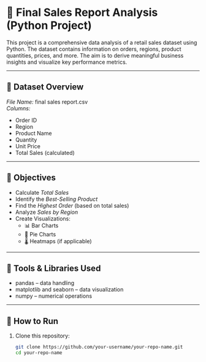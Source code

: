 # 🛒 Final Sales Report Analysis (Python Project)

This project is a comprehensive data analysis of a retail sales dataset using Python. The dataset contains information on orders, regions, product quantities, prices, and more. The aim is to derive meaningful business insights and visualize key performance metrics.

---

## 📁 Dataset Overview

*File Name:* final sales report.csv  
*Columns:*
- Order ID
- Region
- Product Name
- Quantity
- Unit Price
- Total Sales (calculated)

---

## 🎯 Objectives

- Calculate *Total Sales*
- Identify the *Best-Selling Product*
- Find the *Highest Order* (based on total sales)
- Analyze *Sales by Region*
- Create Visualizations:
  - 📊 Bar Charts
  - 🧭 Pie Charts
  - 🌡️ Heatmaps (if applicable)

---

## 🧰 Tools & Libraries Used

- pandas – data handling
- matplotlib and seaborn – data visualization
- numpy – numerical operations

---

## 🧪 How to Run

1. Clone this repository:
   ```bash
   git clone https://github.com/your-username/your-repo-name.git
   cd your-repo-name
